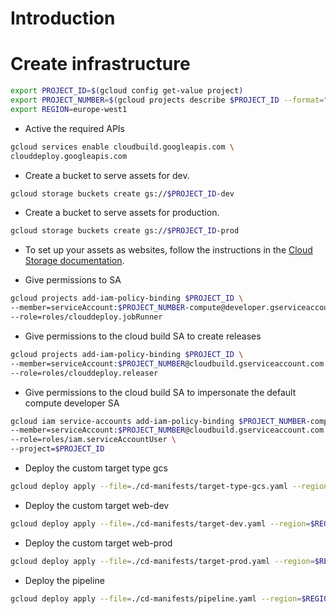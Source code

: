# Introduction

# Create infrastructure

```bash
export PROJECT_ID=$(gcloud config get-value project)
export PROJECT_NUMBER=$(gcloud projects describe $PROJECT_ID --format="value(projectNumber)")
export REGION=europe-west1
```

- Active the required APIs

```bash
gcloud services enable cloudbuild.googleapis.com \
clouddeploy.googleapis.com
```

- Create a bucket to serve assets for dev.

```bash
gcloud storage buckets create gs://$PROJECT_ID-dev
```

- Create a bucket to serve assets for production.

```bash
gcloud storage buckets create gs://$PROJECT_ID-prod
```

- To set up your assets as websites, follow the instructions in the [Cloud Storage documentation](https://cloud.google.com/storage/docs/hosting-static-website).

- Give permissions to SA

```bash
gcloud projects add-iam-policy-binding $PROJECT_ID \
--member=serviceAccount:$PROJECT_NUMBER-compute@developer.gserviceaccount.com \
--role=roles/clouddeploy.jobRunner
```

- Give permissions to the cloud build SA to create releases

```bash
gcloud projects add-iam-policy-binding $PROJECT_ID \
--member=serviceAccount:$PROJECT_NUMBER@cloudbuild.gserviceaccount.com \
--role=roles/clouddeploy.releaser
```

- Give permissions to the cloud build SA to impersonate the default compute developer SA

```bash
gcloud iam service-accounts add-iam-policy-binding $PROJECT_NUMBER-compute@developer.gserviceaccount.com \
--member=serviceAccount:$PROJECT_NUMBER@cloudbuild.gserviceaccount.com \
--role=roles/iam.serviceAccountUser \
--project=$PROJECT_ID
```

- Deploy the custom target type gcs

```bash
gcloud deploy apply --file=./cd-manifests/target-type-gcs.yaml --region=$REGION
```

- Deploy the custom target web-dev

```bash
gcloud deploy apply --file=./cd-manifests/target-dev.yaml --region=$REGION
```

- Deploy the custom target web-prod

```bash
gcloud deploy apply --file=./cd-manifests/target-prod.yaml --region=$REGION
```

- Deploy the pipeline

```bash
gcloud deploy apply --file=./cd-manifests/pipeline.yaml --region=$REGION
```
